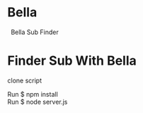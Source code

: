 # Bella 
<p> 
Bella Sub Finder
    
</p>
<h1>Finder Sub With Bella</h1>


clone script

Run $ npm install
<br>
Run $ node server.js
